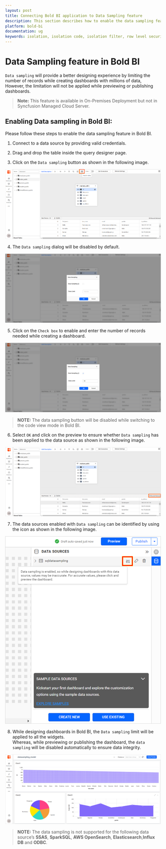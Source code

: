 ```yaml
---
layout: post
title: Connecting Bold BI application to Data Sampling feature
description: This section describes how to enable the data sampling feature for data sources in Bold BI Embedded.
platform: bold-bi
documentation: ug
keywords: isolation, isolation code, isolation filter, row level security, row level
---
```


# Data Sampling feature in Bold BI

`Data sampling` will provide a better designing experience by limiting the number of records while creating dashboards with millions of data, However, the limitation will not be applied while previewing or publishing dashboards.

> **Note:** This feature is available in On-Premises Deployment but not in Syncfusion Managed Cloud Server.

## Enabling Data sampling in Bold BI:

Please follow these steps to enable the data sampling feature in Bold BI.

1. Connect to a data source by providing valid credentials.

2. Drag and drop the table inside the query designer page.

3. Click on the `Data sampling` button as shown in the following image.

![Data sampling icon](/static/assets/working-with-datasource/data-sampling/datasamplingicon.png)
 
4. The `Data sampling` dialog will be disabled by default.

![Data sampling enable](/static/assets/working-with-datasource/data-sampling/enabledatasampling.png)

5. Click on the `Check box` to enable and enter the number of records needed while creating a dashboard.

![Data sampling enable](/static/assets/working-with-datasource/data-sampling/enableandapplylimit.png)

> **NOTE:** The data sampling button will be disabled while switching to the code view mode in Bold BI.

6. Select `OK` and click on the preview to ensure whether `Data sampling` has been applied to the data source as shown in the following image.

![Data sampling table preview](/static/assets/working-with-datasource/data-sampling/datasampledtablepreview.png)

7. The data sources enabled with `Data sampling` can be identified by using the icon as shown in the following image.

![Data sampling enabled](/static/assets/working-with-datasource/data-sampling/datasampleenabledicon.png#width=453px;height=544.9px)

8. While designing dashboards in Bold BI, the `Data sampling` limit will be applied to all the widgets.<br/> Whereas, while previewing or publishing the dashboard, the `data sampling` will be disabled automatically to ensure data integrity.

![Data sample dashboard](/static/assets/working-with-datasource/data-sampling/datasampledashboard.png)

> **NOTE:** The data sampling is not supported for the following data source’s  **SSAS**, **SparkSQL**, **AWS OpenSearch**, **Elasticsearch**,**Influx DB** and **ODBC**.